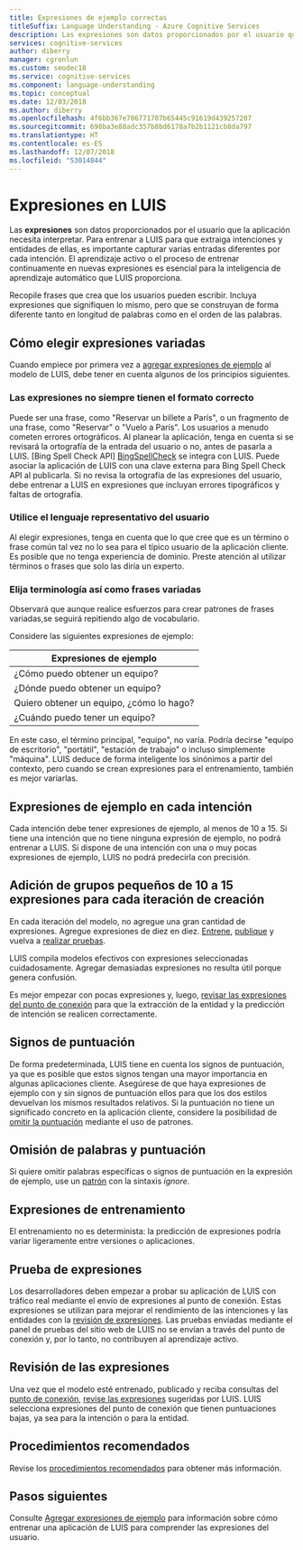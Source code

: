```yaml
---
title: Expresiones de ejemplo correctas
titleSuffix: Language Understanding - Azure Cognitive Services
description: Las expresiones son datos proporcionados por el usuario que la aplicación necesita interpretar. Recopile frases que crea que los usuarios pueden escribir. Incluya expresiones que signifiquen lo mismo, pero que se construyan de forma diferente tanto en longitud de palabras como en el orden de las palabras.
services: cognitive-services
author: diberry
manager: cgronlun
ms.custom: seodec18
ms.service: cognitive-services
ms.component: language-understanding
ms.topic: conceptual
ms.date: 12/03/2018
ms.author: diberry
ms.openlocfilehash: 4f6bb367e706771707b65445c91619d439257207
ms.sourcegitcommit: 698ba3e88adc357b8bd6178a7b2b1121cb8da797
ms.translationtype: HT
ms.contentlocale: es-ES
ms.lasthandoff: 12/07/2018
ms.locfileid: "53014844"
---
```

# <a name="utterances-in-luis"></a>Expresiones en LUIS

Las **expresiones** son datos proporcionados por el usuario que la aplicación necesita interpretar. Para entrenar a LUIS para que extraiga intenciones y entidades de ellas, es importante capturar varias entradas diferentes por cada intención. El aprendizaje activo o el proceso de entrenar continuamente en nuevas expresiones es esencial para la inteligencia de aprendizaje automático que LUIS proporciona.

Recopile frases que crea que los usuarios pueden escribir. Incluya expresiones que signifiquen lo mismo, pero que se construyan de forma diferente tanto en longitud de palabras como en el orden de las palabras. 

## <a name="how-to-choose-varied-utterances"></a>Cómo elegir expresiones variadas
Cuando empiece por primera vez a [agregar expresiones de ejemplo](luis-how-to-add-example-utterances.md) al modelo de LUIS, debe tener en cuenta algunos de los principios siguientes.

### <a name="utterances-arent-always-well-formed"></a>Las expresiones no siempre tienen el formato correcto
Puede ser una frase, como "Reservar un billete a París", o un fragmento de una frase, como "Reservar" o "Vuelo a París".  Los usuarios a menudo cometen errores ortográficos. Al planear la aplicación, tenga en cuenta si se revisará la ortografía de la entrada del usuario o no, antes de pasarla a LUIS. [Bing Spell Check API] [ BingSpellCheck] se integra con LUIS. Puede asociar la aplicación de LUIS con una clave externa para Bing Spell Check API al publicarla. Si no revisa la ortografía de las expresiones del usuario, debe entrenar a LUIS en expresiones que incluyan errores tipográficos y faltas de ortografía.

### <a name="use-the-representative-language-of-the-user"></a>Utilice el lenguaje representativo del usuario
Al elegir expresiones, tenga en cuenta que lo que cree que es un término o frase común tal vez no lo sea para el típico usuario de la aplicación cliente. Es posible que no tenga experiencia de dominio. Preste atención al utilizar términos o frases que solo las diría un experto.

### <a name="choose-varied-terminology-as-well-as-phrasing"></a>Elija terminología así como frases variadas
Observará que aunque realice esfuerzos para crear patrones de frases variadas,se seguirá repitiendo algo de vocabulario.

Considere las siguientes expresiones de ejemplo:

|Expresiones de ejemplo|
|--|
|¿Cómo puedo obtener un equipo?|
|¿Dónde puedo obtener un equipo?|
|Quiero obtener un equipo, ¿cómo lo hago?|
|¿Cuándo puedo tener un equipo?| 

En este caso, el término principal, "equipo", no varía. Podría decirse "equipo de escritorio", "portátil", "estación de trabajo" o incluso simplemente "máquina". LUIS deduce de forma inteligente los sinónimos a partir del contexto, pero cuando se crean expresiones para el entrenamiento, también es mejor variarlas.

## <a name="example-utterances-in-each-intent"></a>Expresiones de ejemplo en cada intención
Cada intención debe tener expresiones de ejemplo, al menos de 10 a 15. Si tiene una intención que no tiene ninguna expresión de ejemplo, no podrá entrenar a LUIS. Si dispone de una intención con una o muy pocas expresiones de ejemplo, LUIS no podrá predecirla con precisión. 

## <a name="add-small-groups-of-10-15-utterances-for-each-authoring-iteration"></a>Adición de grupos pequeños de 10 a 15 expresiones para cada iteración de creación
En cada iteración del modelo, no agregue una gran cantidad de expresiones. Agregue expresiones de diez en diez. [Entrene](luis-how-to-train.md), [publique](luis-how-to-publish-app.md) y vuelva a [realizar pruebas](luis-interactive-test.md).  

LUIS compila modelos efectivos con expresiones seleccionadas cuidadosamente. Agregar demasiadas expresiones no resulta útil porque genera confusión.  

Es mejor empezar con pocas expresiones y, luego, [revisar las expresiones del punto de conexión](luis-how-to-review-endoint-utt.md) para que la extracción de la entidad y la predicción de intención se realicen correctamente.

## <a name="punctuation-marks"></a>Signos de puntuación

De forma predeterminada, LUIS tiene en cuenta los signos de puntuación, ya que es posible que estos signos tengan una mayor importancia en algunas aplicaciones cliente. Asegúrese de que haya expresiones de ejemplo con y sin signos de puntuación ellos para que los dos estilos devuelvan los mismos resultados relativos. Si la puntuación no tiene un significado concreto en la aplicación cliente, considere la posibilidad de [omitir la puntuación](#ignoring-words-and-punctuation) mediante el uso de patrones. 

## <a name="ignoring-words-and-punctuation"></a>Omisión de palabras y puntuación
Si quiere omitir palabras específicas o signos de puntuación en la expresión de ejemplo, use un [patrón](luis-concept-patterns.md#pattern-syntax) con la sintaxis _ignore_. 

## <a name="training-utterances"></a>Expresiones de entrenamiento
El entrenamiento no es determinista: la predicción de expresiones podría variar ligeramente entre versiones o aplicaciones.

## <a name="testing-utterances"></a>Prueba de expresiones 

Los desarrolladores deben empezar a probar su aplicación de LUIS con tráfico real mediante el envío de expresiones al punto de conexión. Estas expresiones se utilizan para mejorar el rendimiento de las intenciones y las entidades con la [revisión de expresiones](luis-how-to-review-endoint-utt.md). Las pruebas enviadas mediante el panel de pruebas del sitio web de LUIS no se envían a través del punto de conexión y, por lo tanto, no contribuyen al aprendizaje activo. 

## <a name="review-utterances"></a>Revisión de las expresiones
Una vez que el modelo esté entrenado, publicado y reciba consultas del [punto de conexión](luis-glossary.md#endpoint), [revise las expresiones](luis-how-to-review-endoint-utt.md) sugeridas por LUIS. LUIS selecciona expresiones del punto de conexión que tienen puntuaciones bajas, ya sea para la intención o para la entidad. 

## <a name="best-practices"></a>Procedimientos recomendados
Revise los [procedimientos recomendados](luis-concept-best-practices.md) para obtener más información.

## <a name="next-steps"></a>Pasos siguientes
Consulte [Agregar expresiones de ejemplo](luis-how-to-add-example-utterances.md) para información sobre cómo entrenar una aplicación de LUIS para comprender las expresiones del usuario.

[BingSpellCheck]: https://docs.microsoft.com/azure/cognitive-services/bing-spell-check/proof-text